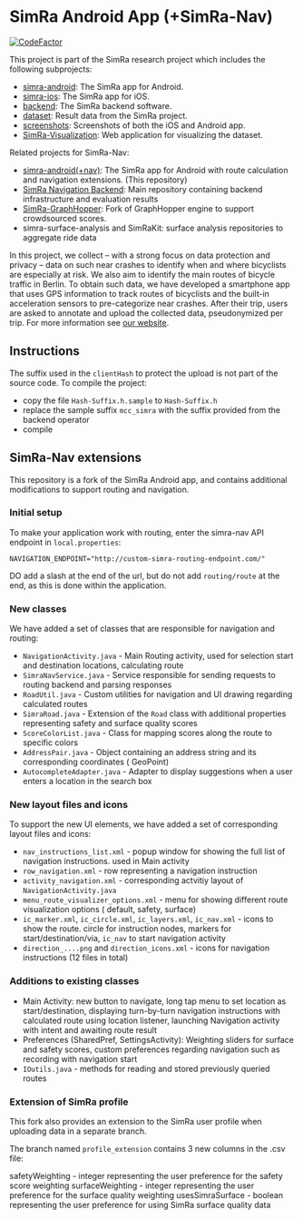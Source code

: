 # SimRa Android App (+SimRa-Nav)

[![CodeFactor](https://www.codefactor.io/repository/github/simra-project/simra-android/badge)](https://www.codefactor.io/repository/github/simra-project/simra-android)

This project is part of the SimRa research project which includes the following subprojects:

- [simra-android](https://github.com/simra-project/simra-android/): The SimRa app for Android.
- [simra-ios](https://github.com/simra-project/simra-ios): The SimRa app for iOS.
- [backend](https://github.com/simra-project/backend): The SimRa backend software.
- [dataset](https://github.com/simra-project/dataset): Result data from the SimRa project.
- [screenshots](https://github.com/simra-project/screenshots): Screenshots of both the iOS and
  Android app.
- [SimRa-Visualization](https://github.com/simra-project/SimRa-Visualization): Web application for
  visualizing the dataset.

Related projects for SimRa-Nav:

- [simra-android(+nav)](https://github.com/justdeko/simra-android): The SimRa app for Android with
  route calculation and navigation extensions. (This repository)
- [SimRa Navigation Backend](https://github.com/justdeko/simra_nav_backend): Main repository
  containing backend infrastructure and evaluation results
- [SimRa-GraphHopper](https://github.com/justdeko/graphhopper): Fork of GraphHopper engine to
  support crowdsourced scores.
- simra-surface-analysis and SimRaKit: surface analysis repositories to aggregate ride data

In this project, we collect – with a strong focus on data protection and privacy – data on such near
crashes to identify when and where bicyclists are especially at risk. We also aim to identify the
main routes of bicycle traffic in Berlin. To obtain such data, we have developed a smartphone app
that uses GPS information to track routes of bicyclists and the built-in acceleration sensors to
pre-categorize near crashes. After their trip, users are asked to annotate and upload the collected
data, pseudonymized per trip. For more information
see [our website](https://www.digital-future.berlin/en/research/projects/simra/).

## Instructions

The suffix used in the `clientHash` to protect the upload is not part of the source code. To compile
the project:

- copy the file `Hash-Suffix.h.sample` to `Hash-Suffix.h`
- replace the sample suffix `mcc_simra` with the suffix provided from the backend operator
- compile

## SimRa-Nav extensions

This repository is a fork of the SimRa Android app, and contains additional modifications to support
routing and navigation.

### Initial setup

To make your application work with routing, enter the simra-nav API endpoint in `local.properties`:

`NAVIGATION_ENDPOINT="http://custom-simra-routing-endpoint.com/"`

DO add a slash at the end of the url, but do not add `routing/route` at the end, as this is done
within the application.

### New classes

We have added a set of classes that are responsible for navigation and routing:

- `NavigationActivity.java` - Main Routing activity, used for selection start and destination
  locations, calculating route
- `SimraNavService.java` - Service responsible for sending requests to routing backend and parsing
  responses
- `RoadUtil.java` - Custom utilities for navigation and UI drawing regarding calculated routes
- `SimraRoad.java` - Extension of the `Road` class with additional properties representing safety
  and surface quality scores
- `ScoreColorList.java` - Class for mapping scores along the route to specific colors
- `AddressPair.java` - Object containing an address string and its corresponding coordinates (
  GeoPoint)
- `AutocompleteAdapter.java` - Adapter to display suggestions when a user enters a location in the
  search box

### New layout files and icons

To support the new UI elements, we have added a set of corresponding layout files and icons:

- `nav_instructions_list.xml` - popup window for showing the full list of navigation instructions.
  used in Main activity
- `row_navigation.xml` - row representing a navigation instruction
- `activity_navigation.xml` - corresponding actvitiy layout of `NavigationActivity.java`
- `menu_route_visualizer_options.xml` - menu for showing different route visualization options (
  default, safety, surface)
- `ic_marker.xml`, `ic_circle.xml`, `ic_layers.xml`, `ic_nav.xml` - icons to show the route. circle
  for instruction nodes, markers for start/destination/via, `ic_nav` to start navigation activity
- `direction_....png` and `direction_icons.xml` - icons for navigation instructions (12 files in
  total)

### Additions to existing classes

- Main Activity: new button to navigate, long tap menu to set location as start/destination,
  displaying turn-by-turn navigation instructions with calculated route using location listener,
  launching Navigation activity with intent and awaiting route result
- Preferences (SharedPref, SettingsActivity): Weighting sliders for surface and safety scores,
  custom preferences regarding navigation such as recording with navigation start
- `IOutils.java` - methods for reading and stored previously queried routes

### Extension of SimRa profile

This fork also provides an extension to the SimRa user profile when uploading data in a separate
branch.

The branch named `profile_extension` contains 3 new columns in the .csv file:

safetyWeighting - integer representing the user preference for the safety score weighting
surfaceWeighting - integer representing the user preference for the surface quality weighting
usesSimraSurface - boolean representing the user preference for using SimRa surface quality data